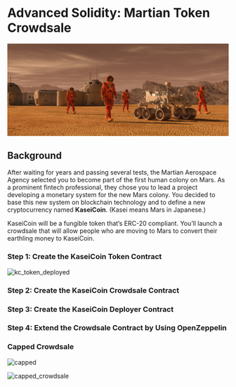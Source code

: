 # Advanced Solidity: Martian Token Crowdsale

![alt=""](images/application-image.png)

## Background

After waiting for years and passing several tests, the Martian Aerospace Agency selected you to become part of the first human colony on Mars. As a prominent fintech professional, they chose you to lead a project developing a monetary system for the new Mars colony. You decided to base this new system on blockchain technology and to define a new cryptocurrency named **KaseiCoin**. (Kasei means Mars in Japanese.)

KaseiCoin will be a fungible token that’s ERC-20 compliant. You’ll launch a crowdsale that will allow people who are moving to Mars to convert their earthling money to KaseiCoin.

### Step 1: Create the KaseiCoin Token Contract
![kc_token_deployed](https://user-images.githubusercontent.com/95597283/170858899-e428e801-0047-4949-aa00-90fddf35f2fd.png)


### Step 2: Create the KaseiCoin Crowdsale Contract






### Step 3: Create the KaseiCoin Deployer Contract






### Step 4: Extend the Crowdsale Contract by Using OpenZeppelin



### Capped Crowdsale 

![capped](https://user-images.githubusercontent.com/95597283/170858658-295a5f12-a6b3-4d31-833d-bf3e695d11ec.png)


![capped_crowdsale](https://user-images.githubusercontent.com/95597283/170858891-a6123afc-e488-4dfd-9f76-80e434ecd3d7.png)
